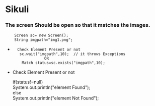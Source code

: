 # Sikuli


### The screen Should be open so that it matches  the images.

		Screen sc= new Screen();  
		String imgpath="img1.png";

*		Check Element Present or not   
		 sc.wait("imgpath",10);  // it throws Exceptions   
					OR   
		  Match status=sc.exists("imgpath",10);   




*	Check Element Present or not     
	
	if(status!=null)  
		System.out.println("element Found");   
	else   
		System.out.println("element  Not Found");
				
			
	
	
